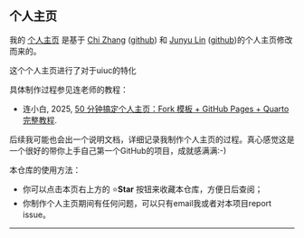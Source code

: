 
## 个人主页

我的 [个人主页](https://junze-lin.github.io/) 是基于 [Chi Zhang](https://chizapoth.github.io/) ([github](https://github.com/chizapoth/chizapoth.github.io)) 和 [Junyu Lin]([https://junze-lin.github.io/](https://lianyujun.github.io/)) ([github](https://github.com/lianyujun))的个人主页修改而来的。 

这个个人主页进行了对于uiuc的特化

具体制作过程参见连老师的教程：

- 连小白, 2025, [50 分钟搞定个人主页：Fork 模板 + GitHub Pages + Quarto 完整教程](https://www.lianxh.cn/details/1644.html).

后续我可能也会出一个说明文档，详细记录我制作个人主页的过程。真心感觉这是一个很好的带你上手自己第一个GitHub的项目，成就感满满:-)

本仓库的使用方法：

- 你可以点击本页右上方的 ⭐**Star** 按钮来收藏本仓库，方便日后查阅；
- 你制作个人主页期间有任何问题，可以只有email我或者对本项目report issue。

--- 
